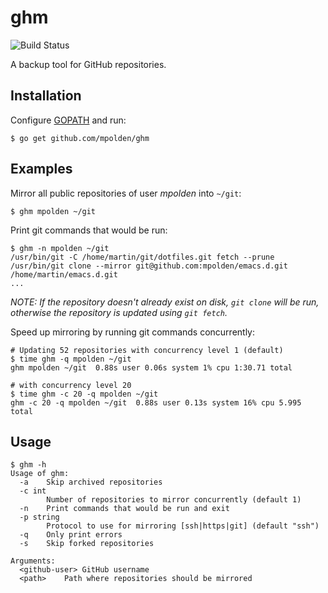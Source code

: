 # ghm

![Build Status](https://github.com/mpolden/ghm/workflows/ci/badge.svg)

A backup tool for GitHub repositories.

## Installation

Configure [GOPATH](https://golang.org/doc/code.html#GOPATH) and run:

    $ go get github.com/mpolden/ghm

## Examples

Mirror all public repositories of user *mpolden* into `~/git`:

    $ ghm mpolden ~/git

Print git commands that would be run:

    $ ghm -n mpolden ~/git
    /usr/bin/git -C /home/martin/git/dotfiles.git fetch --prune
    /usr/bin/git clone --mirror git@github.com:mpolden/emacs.d.git /home/martin/emacs.d.git
    ...

*NOTE: If the repository doesn't already exist on disk, `git clone` will be run,
otherwise the repository is updated using `git fetch`.*

Speed up mirroring by running git commands concurrently:

    # Updating 52 repositories with concurrency level 1 (default)
    $ time ghm -q mpolden ~/git
    ghm mpolden ~/git  0.88s user 0.06s system 1% cpu 1:30.71 total

    # with concurrency level 20
    $ time ghm -c 20 -q mpolden ~/git
    ghm -c 20 -q mpolden ~/git  0.88s user 0.13s system 16% cpu 5.995 total

## Usage
```
$ ghm -h
Usage of ghm:
  -a	Skip archived repositories
  -c int
    	Number of repositories to mirror concurrently (default 1)
  -n	Print commands that would be run and exit
  -p string
    	Protocol to use for mirroring [ssh|https|git] (default "ssh")
  -q	Only print errors
  -s	Skip forked repositories

Arguments:
  <github-user>	GitHub username
  <path>	Path where repositories should be mirrored
```
